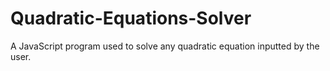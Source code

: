# Quadratic-Equations-Solver
A JavaScript program used to solve any quadratic equation inputted by the user.
